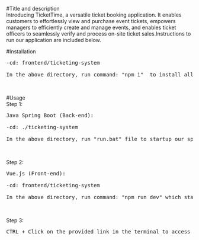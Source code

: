 <!-- #OOP Ticketing Project

run with ./mvnw clean spring-boot:run -->
#Title and description<br>
Introducing TicketTime, a versatile ticket booking application. It enables customers to effortlessly view and purchase event tickets, empowers managers to efficiently create and manage events, and enables ticket officers to seamlessly verify and process on-site ticket sales.Instructions to run our application are included below.  

#Installation <br>
<pre>
-cd: frontend/ticketing-system <br>
In the above directory, run command: "npm i"  to install all the dependencies listed in the package.json file. <br><br>
</pre>
#Usage <br>
Step 1: <br>
<pre>
Java Spring Boot (Back-end):<br>
-cd: ./ticketing-system <br>
In the above directory, run "run.bat" file to startup our spring boot application. The command in run.bat file automatically compile our source codes into target/class folder. <br><br>
</pre>
Step 2: <br>
<pre>
Vue.js (Front-end):<br>
-cd: frontend/ticketing-system <br>
In the above directory, run command: "npm run dev" which starts a development server that serves our web application locally.<br><br>
</pre>
Step 3: <br>
<pre>
CTRL + Click on the provided link in the terminal to access the Login Page of our application.<br>
</pre>
